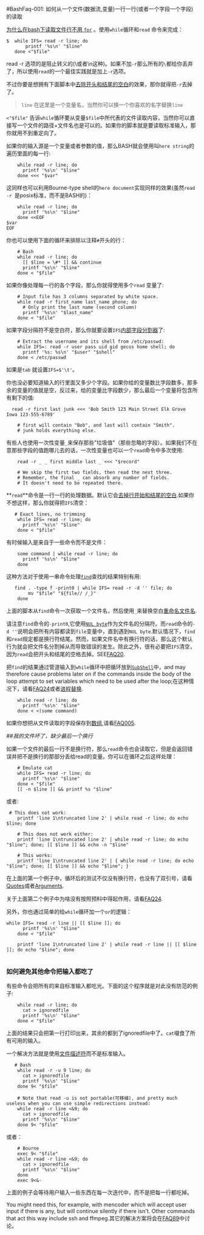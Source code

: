 #BashFaq-001: 如何从一个文件(数据流,变量)一行一行(或者一个字段一个字段)的读取 

[为什么在bash下读取文件行不用 `for`](Why-you-dont-read-lines-with-for.html) 。使用`while`循环和`read` 命令来完成：

```
$  while IFS= read -r line; do
       printf '%s\n' "$line"
   done <"$file"

```

read -r 选项的是阻止转义的(\\或者\n这种)。如果不加`-r`那么所有的`\`都给你丢弃了，所以使用`read`的一个最佳实践就是加上`-r`选项。

不过你要是想拥有下面脚本中[去除开头和结尾的空白](#Trimming)的效果，那你就得把`-r`去掉了。


> `line` 在这里是一个变量名，当然你可以换一个你喜欢的名字替换`line`

`<"$file"` 告诉`while`循环要从变量`$file`中所代表的文件读取内容，当然你可以直接写一个文件的路径+文件名也是可以的。如果你的脚本就是要读取标准输入，那你就用不到重定向了。

如果你的输入源是一个变量或者参数的值，那么BASH就会使用叫`here string`的遍历里面的每一行:

```
    while read -r line; do
      printf '%s\n' "$line"
    done <<< "$var"
```

这同样也可以利用Bourne-type shell的`here document`实现同样的效果(虽然`read -r `是posix标准，而不是BASH的)：

```
    while read -r line; do
      printf '%s\n' "$line"
    done <<EOF
$var
EOF
```
你也可以使用下面的循环来排除以注释`#`开头的行：

```
    # Bash
    while read -r line; do
      [[ $line = \#* ]] && continue
      printf '%s\n' "$line"
    done < "$file"
```

如果你像处理每一行的各个字段，那么你就得使用多个`read` 变量了:

```
    # Input file has 3 columns separated by white space.
    while read -r first_name last_name phone; do
      # Only print the last name (second column)
      printf '%s\n' "$last_name"
    done < "$file"
```

如果字段分隔符不是空白符，那么你就要设置`IFS`[内部字段分割器](BASH-IFS.html)了:

```
    # Extract the username and its shell from /etc/passwd:
    while IFS=: read -r user pass uid gid gecos home shell; do
      printf '%s: %s\n' "$user" "$shell"
    done < /etc/passwd
```

如果是`tab` 就设置`IFS=$'\t'`。

你也没必要知道输入的行里面又多少个字段。如果你给的变量数比字段数多，那多余的变量的值就是空，反过来，给的变量比字段数少，那么最后一个变量将包含所有剩下的值:

```
  read -r first last junk <<< 'Bob Smith 123 Main Street Elk Grove Iowa 123-555-6789'

    # first will contain "Bob", and last will contain "Smith".
    # junk holds everything else.
```

有些人也使用一次性变量`_`来保存那些"垃圾值"（那些忽略的字段）。如果我们不在意那些字段的值跑哪儿去的话，一次性变量也可以一个`read`命令中多次使用:

```
    read -r _ _ first middle last _ <<< "$record"

    # We skip the first two fields, then read the next three.
    # Remember, the final _ can absorb any number of fields.
    # It doesn't need to be repeated there.
```

**`read`**命令是一行一行的处理数据。默认它会[去掉行开始和结尾的空白](bashfaq-067.html).如果你不想这样，那么你就得把`IFS`清空：

```
   # Exact lines, no trimming
    while IFS= read -r line; do
      printf '%s\n' "$line"
    done < "$file"
```

有时候输入是来自于一些命令而不是文件：

```
    some command | while read -r line; do
      printf '%s\n' "$line"
    done
```

这种方法对于使用一串命令处理[`find`](BASH-find.html)查找的结果特别有用:

```
   find . -type f -print0 | while IFS= read -r -d '' file; do
        mv "$file" "${file// /_}"
    done
```

上面的脚本从`find`命令一次获取一个文件名，然后使用`_`来替换空白[重命名文件名](bashfaq-030.html).

请注意`find`命令的`-print0`,它使用[`NUL byte`](http://zh.wikipedia.org/wiki/%E7%A9%BA%E5%AD%97%E7%AC%A6)作为文件名的分隔符。而`read`命令的`-d ''`说明会把所有内容都读到`file`变量中，直到遇到`NUL byte`.默认情况下，`find`和`read`规定都是换行符结尾。然而，如果文件名中有换行符的话，那么这个默认行为就会把文件名分割掉从而导致错误的发生。除此之外，很有必要把`IFS`清空，因为`read`会把开头和结尾的空格去掉。SEE[FAQ20](bashfaq-020.html).

把`find`的结果通过管道输入到`while`循环中把循环放到[`SubShell`](BASH-SubShell.html)中，and may therefore cause problems later on if the commands inside the body of the loop attempt to set variables which need to be used after the loop;在这种情况下，请看[FAQ24](bashfaq24.html)或者[进程替换](BASH-ProcessSubstitution.html).

```
    while read -r line; do
      printf '%s\n' "$line"
    done < <(some command)
```

如果你想把从文件读取的字段保存到[数组](bashfaq-005.html),请看[FAQ005](bashfaq-005.html).

##*我的文件坏了，缺少最后一个换行*

如果一个文件的最后一行不是换行符，那么`read`命令也会读取它，但是会返回错误并把不是换行的那部分丢给read的变量。你可以在循环之后这样处理：

```
    # Emulate cat
    while IFS= read -r line; do
      printf '%s\n' "$line"
    done < "$file"
    [[ -n $line ]] && printf %s "$line"
```

或者:

```
 # This does not work:
    printf 'line 1\ntruncated line 2' | while read -r line; do echo $line; done

    # This does not work either:
    printf 'line 1\ntruncated line 2' | while read -r line; do echo "$line"; done; [[ $line ]] && echo -n "$line"

    # This works:
    printf 'line 1\ntruncated line 2' | { while read -r line; do echo "$line"; done; [[ $line ]] && echo "$line"; }
```

在上面的第一个例子中，循环后的测试不仅没有换行符，也没有了双引号，请看[Quotes](BASH-Quotes.html)或者[Arguments](BASH-Arguments.html).

关于上面第二个例子中为啥没有按照预料中得起作用，请看[FAQ24](bashfaq-024.html).

另外，你也通过简单的给`while`循环加一个`or`的逻辑：

```
while IFS= read -r line || [[ $line ]]; do
      printf '%s\n' "$line"
    done < "$file"

    printf 'line 1\ntruncated line 2' | while read -r line || [[ $line ]]; do echo "$line"; done
    
```

### 如何避免其他命令把输入都吃了

有些命令会把所有的来自标准输入都吃光。下面的这个程序就是对此没有防范的例子:

```
    while read -r line; do
      cat > ignoredfile
      printf '%s\n' "$line"
    done < "$file"
```

上面的结果只会把第一行打印出来，其余的都到了ignoredfile中了。`cat`啜食了所有可用的输入。

一个解决方法就是使用[文件描述符](BASH-FileDescriptor.html)而不是标准输入。

```
   # Bash
    while read -r -u 9 line; do
      cat > ignoredfile
      printf '%s\n' "$line"
    done 9< "$file"

    # Note that read -u is not portable(可移植), and pretty much useless when you can use simple redirections instead:
    while read -r line <&9; do
      cat > ignoredfile
      printf '%s\n' "$line"
    done 9< "$file"
```

或者：

```
    # Bourne
    exec 9< "$file"
    while read -r line <&9; do
      cat > ignoredfile
      printf '%s\n' "$line"
    done
    exec 9<&-
```

上面的例子会等待用户输入一些东西在每一次迭代中，而不是把每一行都吃掉。

You might need this, for example, with mencoder which will accept user input if there is any, but will continue silently if there isn't. Other commands that act this way include ssh and ffmpeg.其它的解决方案将会在[FAQ89](bashfaq-089.html)中讨论。







